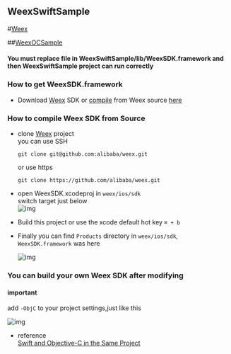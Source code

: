## WeexSwiftSample

#[Weex](https://github.com/alibaba/weex)


##[WeexOCSample](http://gw.alicdn.com/bao/uploaded/LB1yfvtKpXXXXXbXXXXXXXXXXXX.zip?spm=a219a.7629140.0.0.AymsNe&file=LB1yfvtKpXXXXXbXXXXXXXXXXXX.zip)


#### You must replace file in WeexSwiftSample/lib/WeexSDK.framework and then WeexSwiftSample project can run correctly


### How to  get WeexSDK.framework

- Download [Weex](http://gw.alicdn.com/bao/uploaded/LB14u_rKpXXXXaUXXXXXXXXXXXX.zip?spm=a219a.7629140.0.0.Y28vYL&file=LB14u_rKpXXXXaUXXXXXXXXXXXX.zip) SDK  or <a href="#compile">compile</a> from Weex source [here](https://github.com/alibaba/weex)
 
### How to compile Weex SDK from Source
- clone [Weex](https://github.com/alibaba/weex) project  
  you can use SSH
  
	```
	git clone git@github.com:alibaba/weex.git
	```
  or use https   
  
	```
	git clone https://github.com/alibaba/weex.git
	```
  	    
- open WeexSDK.xcodeproj in `weex/ios/sdk`  
  switch target just below  
  ![img](http://img1.tbcdn.cn/L1/461/1/4fe050b36e7fea52f121e73790b1fdb7ea934e97)
  
- Build this project or use the xcode default hot key `⌘ + b`

- Finally you can find `Products` directory in `weex/ios/sdk`, `WeexSDK.framework` was here

  ![img](http://img4.tbcdn.cn/L1/461/1/52594fea03ee1154845d0f897558b81b4b5bef2e)

### <p name="compile">You can build your own Weex SDK after modifying</p>

#### important
add `-ObjC` to your project settings,just like this

![img](http://img3.tbcdn.cn/L1/461/1/430ae522f5031ff728c95efea49219a11e6852b3)


- reference	 
 [Swift and Objective-C in the Same Project](https://developer.apple.com/library/ios/documentation/Swift/Conceptual/BuildingCocoaApps/MixandMatch.html)

